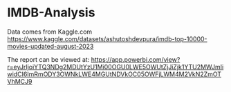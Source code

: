 # IMDB-Analysis

Data comes from Kaggle.com
https://www.kaggle.com/datasets/ashutoshdevpura/imdb-top-10000-movies-updated-august-2023

The report can be viewed at:  https://app.powerbi.com/view?r=eyJrIjoiYTQ3NDg2MDUtYzU1Mi00OGU0LWE5OWUtZjJiZjk1YTU2MWJmIiwidCI6ImRmODY3OWNkLWE4MGUtNDVkOC05OWFjLWM4M2VkN2ZmOTVhMCJ9
